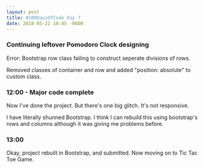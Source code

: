```yaml
---
layout: post
title: #100DaysOfCode Day 7
date: 2018-05-22 10:45 -0600
---
```


### Continuing leftover Pomodoro Clock designing

Error: Bootstrap row class failing to construct seperate divisions of rows.  

Removed classes of container and row and added "position: absolute" to custom class. 

### 12:00 - Major code complete

Now I've done the project. But there's one big glitch. It's not responsive.

I have literally shunned Bootstrap. I think I can rebuild this using bootstrap's rows and columns although it was giving me problems before.

### 13:00 

Okay, project rebuilt in Bootstrap, and submitted.
Now moving on to Tic Tac Toe Game.